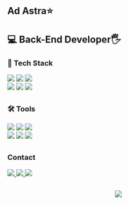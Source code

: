 <div>   
   <h2> Ad Astra⭐ </h2>
   <h2 dir="auto">💻 Back-End Developer🖐️</h2>
</div>


<div>
   <h3 dir="auto">📌 Tech Stack</h3>
</div>

<div>
   <img src="https://img.shields.io/badge/Java-007396?style=flat&logo=Conda-Forge&logoColor=white" />
   <img src="https://img.shields.io/badge/Spring-6DB33F?style=flat&logo=Spring&logoColor=white" />
   <img src="https://img.shields.io/badge/Springboot-6DB33F?style=flat&logo=Springboot&logoColor=white" />
   <br>
   <img src="https://img.shields.io/badge/MySQL-4479A1?style=flat&logo=MySQL&logoColor=white" />
    <img src="https://img.shields.io/badge/Oracle%20SQL-F80000?style=flat&logo=Oracle&logoColor=white" />
     <img src="https://img.shields.io/badge/Mybatis-000000?style=flat&logo=Fluentd&logoColor=white" />
</div>

##

<div>
   <h3 dir="auto">🛠 Tools </h3>
</div>
<div>
   <img src="https://img.shields.io/badge/IntelliJ%20IDEA-000000?style=flat&logo=IntelliJIDEA&logoColor=white" />
   <img src="https://img.shields.io/badge/Eclipse%20IDE-2C2255?style=flat&logo=EclipseIDE&logoColor=white" />
   <img src="https://img.shields.io/badge/Visual%20Studio%20Code-007ACC?style=flat&logo=VisualStudioCode&logoColor=white" />
   <br>
<!--    <img src="https://img.shields.io/badge/Tomcat-F8DC75?style=flat&logo=ApacheTomcat&logoColor=white" /> -->
   <img src="https://img.shields.io/badge/Git-F05032?style=flat&logo=Git&logoColor=white" />
   <img src="https://img.shields.io/badge/GitHub-181717?style=flat&logo=GitHub&logoColor=white" />
   <img src="https://img.shields.io/badge/GitLab-FC6D26?style=flat&logo=GitLab&logoColor=white" />
</div>

##
<div>
   <h3> Contact </h3>
</div>
<div>
   <a href="https://velog.io/@wool_ly">
      <img src="http://img.shields.io/badge/-Tech%20blog1-black?style=flat-square&logo=github" />
   </a>
   <a href="https://blog.naver.com/wool_ly">
      <img src="http://img.shields.io/badge/-Tech%20blog2-black?style=flat-square&logo=github" />
   </a>
   <a href="mailto:admin@wool_ly@naver.com">
      <img src="https://img.shields.io/badge/Mail-30B980?style=flat&logo=Gmail&logoColor=white" />
   </a>
<!--    <a href="#">
      <img src="https://img.shields.io/badge/Notion-000000?style=flat&logo=Notion&logoColor=white" />
   </a> -->
   <br>
</div>

##

<div align=center>
<a href="https://hits.seeyoufarm.com"><img src="https://hits.seeyoufarm.com/api/count/incr/badge.svg?url=https%3A%2F%2Fgithub.com%2FWool-ly%2Fhit-counter&count_bg=%2379C83D&title_bg=%23555555&icon=&icon_color=%23FFFFFF&title=hits&edge_flat=false"/></a>
</div>


